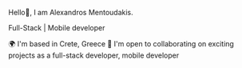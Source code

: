 Hello👋, I am Alexandros Mentoudakis.

Full-Stack | Mobile developer

🌍  I'm based in Crete, Greece
🤝 I'm open to collaborating on exciting projects as a full-stack developer, mobile developer
